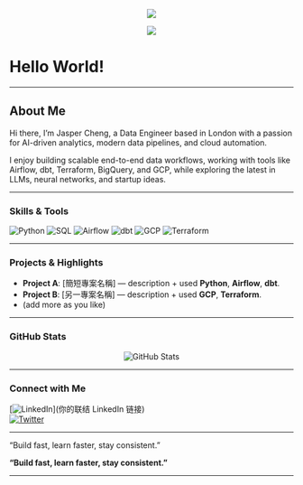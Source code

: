 <p align="center">
  <img src="https://capsule-render.vercel.app/api?type=rect&color=0:000000,100:003300&height=160&section=header&text=I%20am%20Jasper%20Cheng&fontSize=70&fontColor=00FF41&fontAlignY=40&descAlignY=80&descAlign=50" />
</p>


<p align="center">
  <img src="https://readme-typing-svg.demolab.com?font=Fira+Code&weight=600&size=24&pause=1000&color=00FF41&center=true&vCenter=true&width=500&lines=Data+Engineer;AI+Enthusiast;Content+Creator" />
</p>


# Hello World!
---



##  About Me

Hi there, I’m Jasper Cheng, a Data Engineer based in London with a passion for AI-driven analytics, modern data pipelines, and cloud automation.

I enjoy building scalable end-to-end data workflows, working with tools like Airflow, dbt, Terraform, BigQuery, and GCP, while exploring the latest in LLMs, neural networks, and startup ideas.

---

###  Skills & Tools

<p align="left">
  <img alt="Python" src="https://img.shields.io/badge/-Python-3776AB?style=flat-square&logo=python&logoColor=white" />
  <img alt="SQL" src="https://img.shields.io/badge/-SQL-4479A1?style=flat-square&logo=postgresql&logoColor=white" />
  <img alt="Airflow" src="https://img.shields.io/badge/-Airflow-017CEE?style=flat-square&logo=apache-airflow&logoColor=white" />
  <img alt="dbt" src="https://img.shields.io/badge/-dbt-E1652A?style=flat-square&logo=dbt&logoColor=white" />
  <img alt="GCP" src="https://img.shields.io/badge/-GCP-4285F4?style=flat-square&logo=google-cloud&logoColor=white" />
  <img alt="Terraform" src="https://img.shields.io/badge/-Terraform-623CE4?style=flat-square&logo=terraform&logoColor=white" />
</p>

---

###  Projects & Highlights

- **Project A**: [簡短專案名稱] — description + used **Python**, **Airflow**, **dbt**.
- **Project B**: [另一專案名稱] — description + used **GCP**, **Terraform**.
- (add more as you like)

---

###  GitHub Stats

<p align="center">
  <img src="https://github-readme-stats.vercel.app/api?username=jasper1005&show_icons=true&theme=radical" alt="GitHub Stats" />
</p>

---

###  Connect with Me

[![LinkedIn](https://img.shields.io/badge/-LinkedIn-0A66C2?style=flat-square&logo=linkedin&logoColor=white)](你的联结 LinkedIn 链接)  
[![Twitter](https://img.shields.io/badge/-Twitter-1DA1F2?style=flat-square&logo=twitter&logoColor=white)](你的Twitter链接)

---

“Build fast, learn faster, stay consistent.”

**“Build fast, learn faster, stay consistent.”**

---

